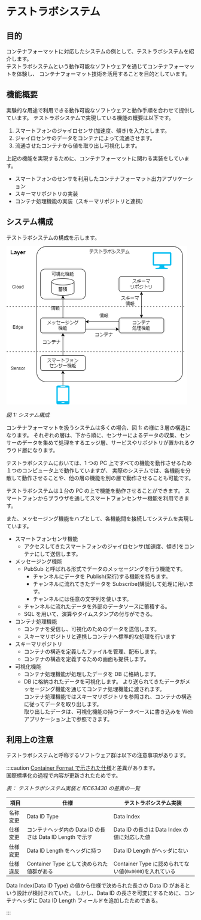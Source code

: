 # テストラボシステム

## 目的

コンテナフォーマットに対応したシステムの例として、テストラボシステムを紹介します。  
テストラボシステムという動作可能なソフトウェアを通じてコンテナフォーマットを体験し、
コンテナフォーマット技術を活用することを目的としています。

## 機能概要

実験的な用途で利用できる動作可能なソフトウェアと動作手順を合わせて提供しています。
テストラボシステムで実現している機能の概要は以下です。

1. スマートフォンのジャイロセンサ(加速度、傾き)を入力とします。
2. ジャイロセンサのデータをコンテナによって流通させます。
3. 流通させたコンテナから値を取り出し可視化します。

上記の機能を実現するために、コンテナフォーマットに関わる実装をしています。

- スマートフォンのセンサを利用したコンテナフォーマット出力アプリケーション
- スキーマリポジトリの実装
- コンテナ処理機能の実装（スキーマリポジトリと連携）

## システム構成

テストラボシステムの構成を示します。

![システム構成](environment/overview_on_pc.drawio.png)

_図 1: システム構成_

コンテナフォーマットを扱うシステムは多くの場合、図 1: の様に３層の構造になります。
それぞれの層は、下から順に、センサーによるデータの収集、センサーのデータを集めて処理をするエッジ層、サービスやリポジトリが置かれるクラウド層になります。

テストラボシステムにおいては、1 つの PC 上ですべての機能を動作させるため１つのコンピュータ上で動作していますが、
実際のシステムでは、各機能を分散して動作させることや、他の層の機能を別の層で動作させることも可能です。

テストラボシステムは１台の PC の上で機能を動作させることができます。
スマートフォンからブラウザを通してスマートフォンセンサー機能を利用できます。

また、メッセージング機能をハブとして、各機能間を接続してシステムを実現しています。

- スマートフォンセンサ機能
  - アクセスしてきたスマートフォンのジャイロセンサ(加速度、傾き)をコンテナにして送信します。
- メッセージング機能
  - PubSub と呼ばれる形式でデータのメッセージングを行う機能です。
    - チャンネルにデータを Publish(発行)する機能を持ちます。
    - チャンネルに流れてきたデータを Subscribe(購読)して処理に用います。
    - チャンネルには任意の文字列を使います。
  - チャンネルに流れたデータを外部のデータソースに蓄積する。
  - SQL を用いて、演算やタイムスタンプの付与ができる。
- コンテナ処理機能
  - コンテナを受信し、可視化のためのデータを送信します。
  - スキーマリポジトリと連携しコンテナへ標準的な処理を行います
- スキーマリポジトリ
  - コンテナの構造を定義したファイルを管理、配布します。
  - コンテナの構造を定義するための画面も提供します。
- 可視化機能
  - コンテナ処理機能が処理したデータを DB に格納します。
  - DB に格納されたデータを可視化します。
    より送られてきたデータがメッセージング機能を通じてコンテナ処理機能に渡されます。  
    コンテナ処理機能ではスキーマリポジトリを参照され、コンテナの構造に従ってデータを取り出します。  
    取り出したデータは、可視化機能の持つデータベースに書き込みを Web アプリケーション上で参照できます。

## 利用上の注意

テストラボシステムと呼称するソフトウェア群は以下の注意事項があります。

:::caution
[Container Format で示された仕様](./spec_guide)と差異があります。  
国際標準化の過程で内容が更新されたためです。

_表： テストラボシステム実装と IEC63430 の差異の一覧_

| 項目     | 仕様                                                      | テストラボシステム実装                                  |
| -------- | --------------------------------------------------------- | ------------------------------------------------------- |
| 名称変更 | Data ID Type                                              | Data Index                                              |
| 仕様変更 | コンテナヘッダ内の Data ID の長さは Data ID Length で示す | Data ID の長さは Data Index の値に対応した値            |
| 仕様変更 | Data ID Length をヘッダに持つ                             | Data ID Length がヘッダにない                           |
| 仕様違反 | Container Type として決められた値群がある                 | Container Type に認められてない値(`0x0000`)を入れている |

Data Index(Data ID Type) の値から仕様で決められた長さの Data ID があるという設計が検討されていた。
しかし、Data ID の長さを可変にするために、コンテナヘッダに Data ID Length フィールドを追加したためである。

:::

